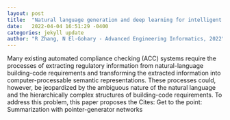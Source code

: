 ```yaml
---
layout: post
title:  "Natural language generation and deep learning for intelligent building codes"
date:   2022-04-04 16:51:29 -0400
categories: jekyll update
author: "R Zhang, N El-Gohary - Advanced Engineering Informatics, 2022"
---
```

Many existing automated compliance checking (ACC) systems require the processes of extracting regulatory information from natural-language building-code requirements and transforming the extracted information into computer-processable semantic representations. These processes could, however, be jeopardized by the ambiguous nature of the natural language and the hierarchically complex structures of building-code requirements. To address this problem, this paper proposes the Cites: Get to the point: Summarization with pointer-generator networks